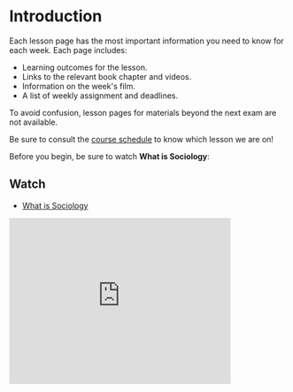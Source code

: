 # Introduction

Each lesson page has the most important information you need to know for each week. Each page includes:
* Learning outcomes for the lesson.
* Links to the relevant book chapter and videos.
* Information on the week's film.
* A list of weekly assignment and deadlines.

To avoid confusion, lesson pages for materials beyond the next exam are not available.

Be sure to consult the [course schedule](https://soci101.org/syllabus/schedule.html) to know which lesson we are on!

Before you begin, be sure to watch **What is Sociology**:


## Watch


* [What is Sociology](https://www.youtube.com/watch?v=YnCJU6PaCio)



<iframe
    width="400"
    height="300"
    src="https://www.youtube.com/watch?v=YnCJU6PaCio"
    frameborder="0"
    allowfullscreen
></iframe>
